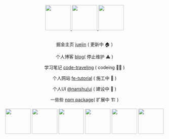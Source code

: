 <div align="center">
  
<br />

<a href="https://github.com/LuckyChou710/code-traveling">
  <img
    height="80"
    width="80"
    alt=""
    src="https://cdn.jsdelivr.net/gh/LuckyChou710/nanshu-assets/png/icon3.png"
  />
  <img
    height="80"
    width="80"
    alt=""
    src="https://cdn.jsdelivr.net/gh/LuckyChou710/blog-images/icon/icon5.png"
  />
  <img
    height="80"
    width="80"
    alt=""
    src="https://cdn.jsdelivr.net/gh/LuckyChou710/nanshu-assets/png/icon27.png"
  />
</a>
  
<br />
  
<br />
  
掘金主页 [juejin](https://juejin.cn/user/1574156383563496) ( 更新中 🏠 )

个人博客 [blog](https://luckychou.gitbook.io/blog/)( 停止维护 ⚠️ )
  
学习笔记 [code-traveling](https://github.com/LuckyChou710/code-traveling) ( codeing 🧑‍💻 )

个人网站 [fe-tutorial](http://124.223.71.181:3000/) ( 施工中 🚧 )

个人UI [@nanshu/ui](http://124.223.71.181:3002/) ( 建设中 👷 )
  
一些些 [npm package](https://www.npmjs.com/~chou209)( 扩展中 🏗 )

</div>

<div align="center">
  <img src="https://cdn.jsdelivr.net/gh/LuckyChou710/nanshu-assets/webp/js.webp" width="80" />
  <img src="https://cdn.jsdelivr.net/gh/LuckyChou710/nanshu-assets/webp/react.webp" width="80" />
  <img src="https://cdn.jsdelivr.net/gh/LuckyChou710/nanshu-assets/webp/vue.webp" width="80" />
  <img src="https://cdn.jsdelivr.net/gh/LuckyChou710/nanshu-assets/webp/python.webp" width="80" />
  <img src="https://cdn.jsdelivr.net/gh/LuckyChou710/nanshu-assets/webp/github.webp" width="80" />
  <img src="https://cdn.jsdelivr.net/gh/LuckyChou710/nanshu-assets/webp/vscode.webp" width="80" />
</div>



<!---
LuckyChou710/LuckyChou710 is a ✨ special ✨ repository because its `README.md` (this file) appears on your GitHub profile.
You can click the Preview link to take a look at your changes.
--->
